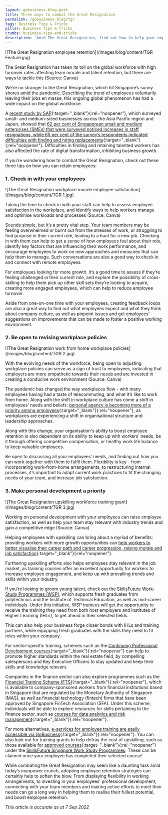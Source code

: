 ```yaml
---
layout: gobusiness-blog-post
title: Three ways to combat the Great Resignation
permalink: /gobusiness-blog/tgr
tags: Business Tips & Tricks
pillar: Business Tips & Tricks
crumbs: business-tips-and-tricks
description: 'Amid The Great Resignation, find out how to help your employees feel valued and increase employee retention.' 
---
```


![The Great Resignation employee retention](/images/blog/content/TGR Feature.jpg)
<figcaption>The Great Resignation has taken its toll on the global workforce with high turnover rates affecting team morale and talent retention, but there are ways to tackle this (Source: Canva)</figcaption>

We’re no stranger to the Great Resignation, which hit Singapore’s sunny shores amid the pandemic. Describing the trend of employees voluntarily leaving their jobs en masse, this ongoing global phenomenon has had a wide impact on the global workforce. 

A [recent study by SAP](https://news.sap.com/sea/2022/04/the-great-resignation-hits-91-of-asia-pacific-japan-smes-digital-transformation-plans/){:target="_blank"}{:rel="noopener"}, which surveyed small- and medium-sized businesses across the Asia Pacific region and Japan, showed that [62 per cent of Singaporean small and medium enterprises (SMEs) that were surveyed noticed increases in staff resignations, while 65 per cent of the survey’s respondents indicated difficulties with finding and hiring replacements](https://www.humanresourcesonline.net/the-great-resignation-how-the-global-phenomenon-is-hitting-singapore-s-smes-hard){:target="_blank"}{:rel="noopener"}. Difficulties in finding and retaining talented workers has also affected the rate of digital transformation, inhibiting business growth. 

If you’re wondering how to combat the Great Resignation, check out these three tips on how you can retain employees:

### 1. Check in with your employees 

![The Great Resignation workplace morale employee satisfaction](/images/blog/content/TGR 1.jpg)
<figcaption>Taking the time to check in with your staff can help to assess employee satisfaction in the workplace, and identify ways to help workers manage and optimise workloads and processes (Source: Canva)</figcaption>

Sounds simple, but it’s a pretty vital step. Your team members may be feeling overwhelmed or burnt out from the stresses of work, or struggling to find purpose in their current role, leading to a hunt for a new job. Checking in with them can help to get a sense of how employees feel about their role, identify key factors that are influencing their work performance, and encourage employees to work on new approaches and measures that can help them to manage. Such conversations are also a good way to check in and connect with remote employees. 


For employees looking for more growth, it’s a good time to assess if they’re feeling challenged in their current role, and explore the possibility of cross-skilling to help them pick up other skill sets they’re looking to acquire, creating more engaged employees, which can help to reduce employee turnover. 

Aside from one-on-one time with your employees, creating feedback loops are also a great way to find out what employees expect and what they think about company culture, as well as pinpoint issues and get employees’ suggestions on improvements that can be made to foster a positive working environment.

### 2. Be open to revising workplace policies 

![The Great Resignation work from home workplace policies](/images/blog/content/TGR 2.jpg)
<figcaption>With the evolving needs of the workforce, being open to adjusting workplace policies can serve as a sign of trust to employees, indicating that employers are more empathetic towards their needs and are invested in creating a conducive work environment (Source: Canva)</figcaption>

The pandemic has changed the way workplaces flow - with many employees having had a taste of telecommuting, and what it’s like to work from home. Along with the shift in workplace culture has come a shift in employees’ needs and beliefs: [personal agency is becoming more of a priority among employees](https://www.forbes.com/sites/benjaminlaker/2022/03/27/is-the-great-resignation-the-most-challenging-time-for-employers-in-history/?sh=40b2c84a41a9){:target="_blank"}{:rel="noopener"}, as workplaces are experiencing a shift in organisational structure and leadership approaches. 

Along with this change, your organisation's ability to boost employee retention is also dependent on its ability to keep up with workers’ needs, be it through offering competitive compensation, or healthy work life balance to keep valuable employees. 

Be open to discussing all your employees’ needs, and finding out how you can work together with them to fulfil them. Flexibility is key - from incorporating work-from-home arrangements, to restructuring internal processes, it’s important to adapt current work practices to fit the changing needs of your team, and increase job satisfaction. 

### 3. Make personal development a priority

![The Great Resignation upskilling workforce training grant](/images/blog/content/TGR 3.jpg)
<figcaption>Working on personal development with your employees can raise employee satisfaction, as well as help your team stay relevant with industry trends and gain a competitive edge (Source: Canva)</figcaption>

Helping employees with upskilling can bring about a myriad of benefits: providing workers with more growth opportunities can [help workers to better visualise their career path and career progression, raising morale and job satisfaction](https://www.itagroup.com/insights/how-upskilling-your-workforce-benefits-your-organization){:target="_blank"}{:rel="noopener"}. 

Furthering upskilling efforts also helps employees stay relevant in the job market, as training courses offer an excellent opportunity for workers to increase employee engagement, and keep up with prevailing trends and skills within your industry. 

If you’re looking to groom young talent, check out the [SkillsFuture Work-Study Programmes (WSP)](/enterprisejobskills/programmes-and-initiatives/recruit-talent/skillsfuture-work-study-programmes/), which supports fresh graduates from polytechnics and the Institute of Technical Education, as well as mid-career individuals. Under this initiative, WSP trainees will get the opportunity to receive the training they need from both host employers and Institutes of Higher Learning (IHLs), to get ahead in their selected fields. 

This can also help your business forge closer bonds with IHLs and training partners, while equipping fresh graduates with the skills they need to fit roles within your company. 

For sector-specific training, schemes such as the [Continuing Professional Development courses](https://www.cea.gov.sg/cpd){:target="_blank"}{:rel="noopener"} can help to promote higher standards within the real estate field, by compelling salespersons and Key Executive Officers to stay updated and keep their skills and knowledge relevant. 

Companies in the finance sector can also explore programmes such as the [Financial Training Scheme (FTS)](https://www.ibf.org.sg/programmes/Pages/IBF-FTS.aspx){:target="_blank"}{:rel="noopener"}, which is available to company-sponsored workers from financial institutions based in Singapore that are regulated by the Monetary Authority of SIngapore (MAS), as well as financial technology (fintech) firms that have been approved by Singapore FinTech Association (SFA). Under this scheme, individuals will be able to explore resources for skills pertaining to the finance sector, such as [courses for data analytics and risk management](https://www.ibf.org.sg/programmes/Pages/ProgrammeFinder.aspx?segment=&category=&competency=&scheme=FTS&methodology=&duration=-1%7c-1&fee=-1%7c-1#programme-finder_results8){:target="_blank"}{:rel="noopener"}. 

For more alternatives, [e-services for employee training are easily accessible via GoBusiness](/e-services/training-your-employees/?src=gobiz_blog){:target="_blank"}{:rel="noopener"}. You can also look out for training grants to help defray the cost of upskilling, such as those available for [approved courses](https://programmes.enterprisejobskills.gov.sg/WorkStudyEmployerProgrammes/Programme_Summary.aspx){:target="_blank"}{:rel="noopener"} under the [SkillsFuture Singapore Work Study Programmes](/enterprisejobskills/programmes-and-initiatives/recruit-talent/skillsfuture-work-study-programmes/). These can be claimed once your employee has completed their selected course! 

While combating the Great Resignation may seem like a daunting task amid today’s manpower crunch, adopting employee retention strategies can certainly help to soften the blow. From displaying flexibility in working arrangements, to investing in your employees’ professional development, connecting with your team members and making active efforts to meet their needs can go a long way in helping them to realise their fullest potential, and boost employee retention.

<em>This article is accurate as at 7 Sep 2022</em>

